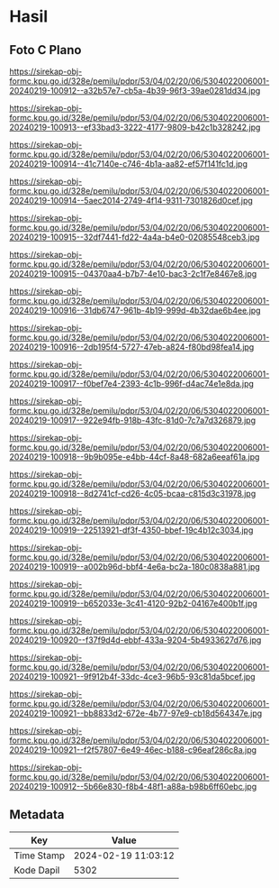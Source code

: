 # Hasil

## Foto C Plano

https://sirekap-obj-formc.kpu.go.id/328e/pemilu/pdpr/53/04/02/20/06/5304022006001-20240219-100912--a32b57e7-cb5a-4b39-96f3-39ae0281dd34.jpg

https://sirekap-obj-formc.kpu.go.id/328e/pemilu/pdpr/53/04/02/20/06/5304022006001-20240219-100913--ef33bad3-3222-4177-9809-b42c1b328242.jpg

https://sirekap-obj-formc.kpu.go.id/328e/pemilu/pdpr/53/04/02/20/06/5304022006001-20240219-100914--41c7140e-c746-4b1a-aa82-ef57f141fc1d.jpg

https://sirekap-obj-formc.kpu.go.id/328e/pemilu/pdpr/53/04/02/20/06/5304022006001-20240219-100914--5aec2014-2749-4f14-9311-7301826d0cef.jpg

https://sirekap-obj-formc.kpu.go.id/328e/pemilu/pdpr/53/04/02/20/06/5304022006001-20240219-100915--32df7441-fd22-4a4a-b4e0-02085548ceb3.jpg

https://sirekap-obj-formc.kpu.go.id/328e/pemilu/pdpr/53/04/02/20/06/5304022006001-20240219-100915--04370aa4-b7b7-4e10-bac3-2c1f7e8467e8.jpg

https://sirekap-obj-formc.kpu.go.id/328e/pemilu/pdpr/53/04/02/20/06/5304022006001-20240219-100916--31db6747-961b-4b19-999d-4b32dae6b4ee.jpg

https://sirekap-obj-formc.kpu.go.id/328e/pemilu/pdpr/53/04/02/20/06/5304022006001-20240219-100916--2db195f4-5727-47eb-a824-f80bd98fea14.jpg

https://sirekap-obj-formc.kpu.go.id/328e/pemilu/pdpr/53/04/02/20/06/5304022006001-20240219-100917--f0bef7e4-2393-4c1b-996f-d4ac74e1e8da.jpg

https://sirekap-obj-formc.kpu.go.id/328e/pemilu/pdpr/53/04/02/20/06/5304022006001-20240219-100917--922e94fb-918b-43fc-81d0-7c7a7d326879.jpg

https://sirekap-obj-formc.kpu.go.id/328e/pemilu/pdpr/53/04/02/20/06/5304022006001-20240219-100918--9b9b095e-e4bb-44cf-8a48-682a6eeaf61a.jpg

https://sirekap-obj-formc.kpu.go.id/328e/pemilu/pdpr/53/04/02/20/06/5304022006001-20240219-100918--8d2741cf-cd26-4c05-bcaa-c815d3c31978.jpg

https://sirekap-obj-formc.kpu.go.id/328e/pemilu/pdpr/53/04/02/20/06/5304022006001-20240219-100919--22513921-df3f-4350-bbef-19c4b12c3034.jpg

https://sirekap-obj-formc.kpu.go.id/328e/pemilu/pdpr/53/04/02/20/06/5304022006001-20240219-100919--a002b96d-bbf4-4e6a-bc2a-180c0838a881.jpg

https://sirekap-obj-formc.kpu.go.id/328e/pemilu/pdpr/53/04/02/20/06/5304022006001-20240219-100919--b652033e-3c41-4120-92b2-04167e400b1f.jpg

https://sirekap-obj-formc.kpu.go.id/328e/pemilu/pdpr/53/04/02/20/06/5304022006001-20240219-100920--f37f9d4d-ebbf-433a-9204-5b4933627d76.jpg

https://sirekap-obj-formc.kpu.go.id/328e/pemilu/pdpr/53/04/02/20/06/5304022006001-20240219-100921--9f912b4f-33dc-4ce3-96b5-93c81da5bcef.jpg

https://sirekap-obj-formc.kpu.go.id/328e/pemilu/pdpr/53/04/02/20/06/5304022006001-20240219-100921--bb8833d2-672e-4b77-97e9-cb18d564347e.jpg

https://sirekap-obj-formc.kpu.go.id/328e/pemilu/pdpr/53/04/02/20/06/5304022006001-20240219-100921--f2f57807-6e49-46ec-b188-c96eaf286c8a.jpg

https://sirekap-obj-formc.kpu.go.id/328e/pemilu/pdpr/53/04/02/20/06/5304022006001-20240219-100912--5b66e830-f8b4-48f1-a88a-b98b6ff60ebc.jpg


## Metadata

| Key        | Value               |
| ---------- | ------------------- |
| Time Stamp | 2024-02-19 11:03:12 |
| Kode Dapil | 5302                |



